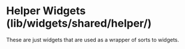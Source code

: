 # Helper Widgets (lib/widgets/shared/helper/)

These are just widgets that are used as a wrapper of sorts to widgets.